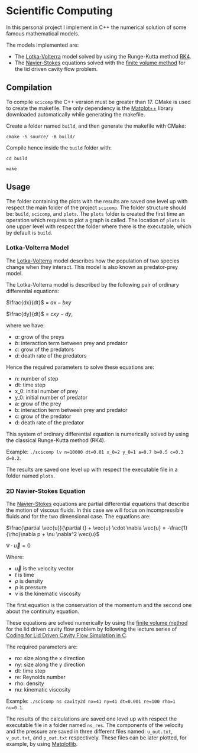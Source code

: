 # Scientific Computing

In this personal project I implement in C++ the numerical solution of some famous mathematical models.

The models implemented are:

- The [Lotka-Volterra](https://en.wikipedia.org/wiki/Lotka%E2%80%93Volterra_equations) model solved by using the Runge-Kutta method [RK4](https://en.wikipedia.org/wiki/Runge%E2%80%93Kutta_methods).
- The [Navier-Stokes](https://en.wikipedia.org/wiki/Navier%E2%80%93Stokes_equations) equations solved with the [finite volume method](https://en.wikipedia.org/wiki/Finite_volume_method) for the lid driven cavity flow problem.

## Compilation

To compile `scicomp` the C++ version must be greater than 17.
CMake is used to create the makefile. The only dependency is the [Matplot++](https://alandefreitas.github.io/matplotplusplus/) library downloaded automatically while generating the makefile.

Create a folder named `build`, and then generate the makefile with CMake:

`cmake -S source/ -B build/`

Compile hence inside the `build` folder with:

`cd build`

`make`

## Usage

The folder containing the plots with the results are saved one level up with respect the main folder of the project `scicomp`. The folder structure should be: `build`, `scicomp`, and `plots`. The `plots` folder is created the first time an operation which requires to plot a graph is called. The location of `plots` is one upper level with respect the folder where there is the executable, which by default is `build`.

### Lotka-Volterra Model

The [Lotka-Volterra](https://en.wikipedia.org/wiki/Lotka%E2%80%93Volterra_equations) model describes how the population of two species change when they interact. This model is also known as predator-prey model. 

The Lotka-Volterra model is described by the following pair of ordinary differential equations:

$\frac{dx}{dt}$ = $ax - bxy$

$\frac{dy}{dt}$ = $cxy - dy$,

where we have:

- $a$: grow of the preys
- $b$: interaction term between prey and predator
- $c$: grow of the predators
- $d$: death rate of the predators

Hence the required parameters to solve these equations are:

- n: number of step
- dt: time step
- x_0: initial number of prey
- y_0: initial number of predator
- a: grow of the prey
- b: interaction term between prey and predator
- c: grow of the predator
- d: death rate of the predator

This system of ordinary differential equation is numerically solved by using the 
classical Runge-Kutta method (RK4).

Example: `./scicomp lv n=10000 dt=0.01 x_0=2 y_0=1 a=0.7 b=0.5 c=0.3 d=0.2`.

The results are saved one level up with respect the executable file in a folder named `plots`.

### 2D Navier-Stokes Equation

The [Navier-Stokes](https://en.wikipedia.org/wiki/Navier%E2%80%93Stokes_equations) equations are partial
differential equations that describe the motion of viscous fluids. In this case we will focus on incompressible fluids and for the  two dimensional case. The equations are:

$\frac{\partial \vec{u}}{\partial t} + \vec{u} \cdot \nabla \vec{u} = -\frac{1}{\rho}\nabla p + \nu \nabla^2 \vec{u}$

$\nabla \cdot \vec{u} = 0$

Where:

- $\vec{u}$ is the velocity vector
- $t$ is time
- $\rho$ is density
- $p$ is pressure
- $\nu$ is the kinematic viscosity

The first equation is the conservation of the momentum and the second one about the continuity equation.

These equations are solved numerically by using the [finite volume method](https://en.wikipedia.org/wiki/Finite_volume_method) for the lid driven cavity flow problem by following the lecture series of [Coding for Lid Driven Cavity Flow Simulation in C](https://www.youtube.com/watch?v=_yL5zd_-rBI).

The required parameters are:
- nx: size along the x direction
- ny: size along the y direction
- dt: time step
- re: Reynolds number
- rho: density
- nu: kinematic viscosity

Example: `./scicomp ns cavity2d nx=41 ny=41 dt=0.001 re=100 rho=1 nu=0.1`.

The results of the calculations are saved one level up with respect the executable file in a folder named `ns_res`. The components of the velocity and the pressure are saved in three different files named: `u_out.txt`, `v_out.txt`, and `p_out.txt` respectively. These files can be later plotted, for example, by using [Matplotlib](https://matplotlib.org/).